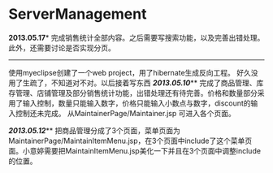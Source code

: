 ﻿ServerManagement
================
**********2013.05.17***********
完成销售统计全部内容。之后需要写搜索功能，以及完善出错处理。此外，还需要讨论是否实现分页。
*******************************
使用myeclipse创建了一个web project，用了hibernate生成反向工程。
好久没用了生疏了，不知道对不对。以后接着写东西
*********2013.05.10***********
完成了商品管理、库存管理、店铺管理及部分销售统计功能，出错处理还有待完善。价格和数量部分采用了输入控制，数量只能输入数字，价格只能输入小数点与数字，discount的输入控制还未完成。
从MaintainerPage/Maintainer.jsp 可进入各个页面。

*********2013.05.12***********
把商品管理分成了3个页面，菜单页面为MaintainerPage/MaintainItemMenu.jsp，在3个页面中include了这个菜单页面。小意婷需要把MaintainItemMenu.jsp美化一下并且在3个页面中调整include的位置。